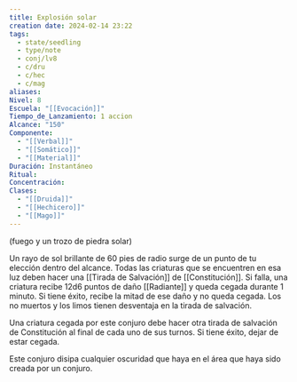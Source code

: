 ```yaml
---
title: Explosión solar
creation date: 2024-02-14 23:22
tags:
  - state/seedling
  - type/note
  - conj/lv8
  - c/dru
  - c/hec
  - c/mag
aliases: 
Nivel: 8
Escuela: "[[Evocación]]"
Tiempo_de_Lanzamiento: 1 accion
Alcance: "150"
Componente:
  - "[[Verbal]]"
  - "[[Somático]]"
  - "[[Material]]"
Duración: Instantáneo
Ritual: 
Concentración: 
Clases:
  - "[[Druida]]"
  - "[[Hechicero]]"
  - "[[Mago]]"
---
```

(fuego y un trozo de piedra solar)

Un rayo de sol brillante de 60 pies de radio surge de un punto de tu elección dentro del alcance. Todas las criaturas que se encuentren en esa luz deben hacer una [[Tirada de Salvación]] de [[Constitución]]. Si falla, una criatura recibe 12d6 puntos de daño [[Radiante]] y queda cegada durante 1 minuto. Si tiene éxito, recibe la mitad de ese daño y no queda cegada. Los no muertos y los limos tienen desventaja en la tirada de salvación.

Una criatura cegada por este conjuro debe hacer otra tirada de salvación de Constitución al final de cada uno de sus turnos. Si tiene éxito, dejar de estar cegada.

Este conjuro disipa cualquier oscuridad que haya en el área que haya sido creada por un conjuro.